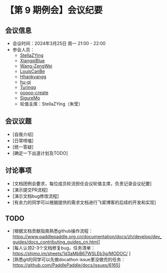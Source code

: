 # 【第 9 期例会】会议纪要

## 会议信息

- 会议时间：2024年3月25日 周一 21:00 - 22:00
- 参会人员：
  - [StellaZYing](https://github.com/StellaZYing)
  - [XiangqiBlue](https://github.com/XiangqiBlue)
  - [Wang-ZengWei](https://github.com/Wang-ZengWei)
  - [LouisCanBe](https://github.com/LouisCanBe)
  - [Hhankyangg](https://github.com/Hhankyangg)
  - [hu-qi](https://github.com/hu-qi)
  - [Turingg](https://github.com/Turingg)
  - [ooooo-create](https://github.com/ooooo-create)
  - [SigureMo](https://github.com/SigureMo)
  - 轮值主席：StellaZYing（朱莹）

## 会议议题
- [自我介绍]
- [日常唠嗑]
- [统一答疑]
- [确定一下出道计划及TODO]

## 讨论事项

- [文档团例会要求，每位成员轮流担任会议轮值主席，负责记录会议纪要]
- [演示提交PR流程]
- [演示文档bug修改流程]
- [有余力的同学可以根据提供的需求文档进行飞桨博客的后续的开发和实现]

## TODO
- [根据文档贡献指南熟悉github操作流程：https://www.paddlepaddle.org.cn/documentation/docs/zh/develop/dev_guides/docs_contributing_guides_cn.html]
- [每人认领2-3个文档修复bug，任务清单： https://shimo.im/sheets/1d3aMbB67WSLEb3g/MODOC/ ]
- [熟悉git的同学可以先做docathon issue里没做完的任务：https://github.com/PaddlePaddle/docs/issues/6165]